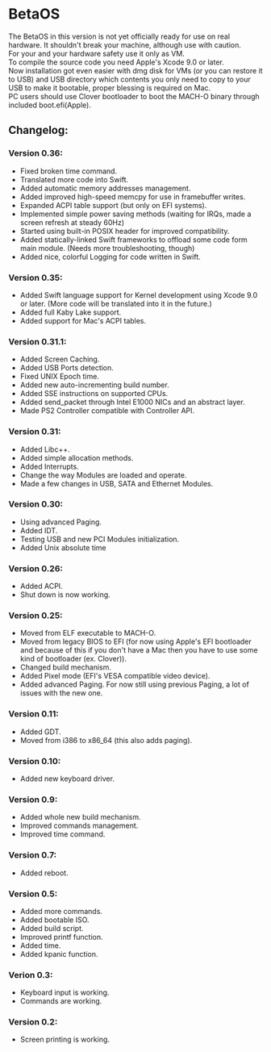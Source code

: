 # BetaOS
The BetaOS in this version is not yet officially ready for use on real hardware. It shouldn't break your machine, although use with caution.<br />
For your and your hardware safety use it only as VM.<br />
To compile the source code you need Apple's Xcode 9.0 or later.<br />
Now installation got even easier with dmg disk for VMs (or you can restore it to USB) and USB directory which contents you only need to copy to your USB to make it bootable, proper blessing is required on Mac.<br />
PC users should use Clover bootloader to boot the MACH-O binary through included boot.efi(Apple).

## Changelog:
### Version 0.36:
* Fixed broken time command.
* Translated more code into Swift.
* Added automatic memory addresses management.
* Added improved high-speed memcpy for use in framebuffer writes.
* Expanded ACPI table support (but only on EFI systems).
* Implemented simple power saving methods (waiting for IRQs, made a screen refresh at steady 60Hz)
* Started using built-in POSIX header for improved compatibility.
* Added statically-linked Swift frameworks to offload some code form main module. (Needs more troubleshooting, though)
* Added nice, colorful Logging for code written in Swift.

### Version 0.35:
* Added Swift language support for Kernel development using Xcode 9.0 or later. (More code will be translated into it in the future.)
* Added full Kaby Lake support.
* Added support for Mac's ACPI tables.

### Version 0.31.1:
* Added Screen Caching.
* Added USB Ports detection.
* Fixed UNIX Epoch time.
* Added new auto-incrementing build number.
* Added SSE instructions on supported CPUs.
* Added send_packet through Intel E1000 NICs and an abstract layer.
* Made PS2 Controller compatible with Controller API.

### Version 0.31:
* Added Libc++.
* Added simple allocation methods.
* Added Interrupts.
* Change the way Modules are loaded and operate.
* Made a few changes in USB, SATA and Ethernet Modules.

### Version 0.30:
* Using advanced Paging.
* Added IDT.
* Testing USB and new PCI Modules initialization.
* Added Unix absolute time

### Version 0.26:
* Added ACPI.
* Shut down is now working.

### Version 0.25:
* Moved from ELF executable to MACH-O.
* Moved from legacy BIOS to EFI (for now using Apple's EFI bootloader and because of this if you don't have a Mac then you have to use some kind of bootloader (ex. Clover)).
* Changed build mechanism.
* Added Pixel mode (EFI's VESA compatible video device).
* Added advanced Paging. For now still using previous Paging, a lot of issues with the new one.

### Version 0.11:
* Added GDT.
* Moved from i386 to x86_64 (this also adds paging).

### Version 0.10:
* Added new keyboard driver.

### Version 0.9:
* Added whole new build mechanism.
* Improved commands management.
* Improved time command.

### Version 0.7:
* Added reboot.

### Version 0.5:
* Added more commands.
* Added bootable ISO.
* Added build script.
* Improved printf function.
* Added time.
* Added kpanic function.

### Verion 0.3:
* Keyboard input is working.
* Commands are working.

### Version 0.2:
* Screen printing is working.

